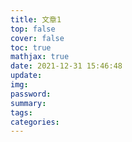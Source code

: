 ```yaml
---
title: 文章1
top: false
cover: false
toc: true
mathjax: true
date: 2021-12-31 15:46:48
update:
img:
password:
summary:
tags:
categories:
---
```

